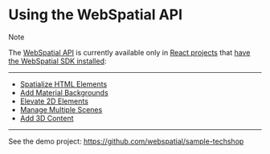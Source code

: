 # Using the WebSpatial API

> [!NOTE]
> The [WebSpatial API](../../core-concepts/unique-concepts-in-webspatial.md#webspatial-api) is currently available only in [React projects](../web-projects-that-support-webspatial/README.md) that [have the WebSpatial SDK installed](../enabling-webspatial-in-web-projects/README.md):

---

- [Spatialize HTML Elements](spatialize-html-elements.md)
- [Add Material Backgrounds](add-material-backgrounds.md)
- [Elevate 2D Elements](elevate-2d-elements.md)
- [Manage Multiple Scenes](manage-multiple-scenes.md)
- [Add 3D Content](add-3d-content.md)

---

See the demo project: <https://github.com/webspatial/sample-techshop>
